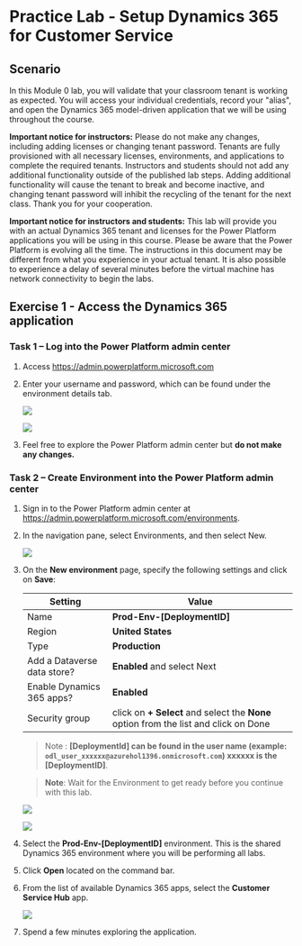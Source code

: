 # Practice Lab - Setup Dynamics 365 for Customer Service

## Scenario

In this Module 0 lab, you will validate that your classroom tenant is working as expected. You will access your individual credentials, record your "alias", and open the Dynamics 365 model-driven application that we will be using throughout the course.

**Important notice for instructors:** Please do not make any changes, including adding licenses or changing tenant password. Tenants are fully provisioned with all necessary licenses, environments, and applications to complete the required tenants. Instructors and students should not add any additional functionality outside of the published lab steps. Adding additional functionality will cause the tenant to break and become inactive, and changing tenant password will inhibit the recycling of the tenant for the next class. Thank you for your cooperation.

**Important notice for instructors and students:** This lab will provide you with an actual Dynamics 365 tenant and licenses for the Power Platform applications you will be using in this course. Please be aware that the Power Platform is evolving all the time. The instructions in this document may be different from what you experience in your actual tenant. It is also possible to experience a delay of several minutes before the virtual machine has network connectivity to begin the labs.

## Exercise 1 - Access the Dynamics 365 application

### Task 1 – Log into the Power Platform admin center

1. Access <https://admin.powerplatform.microsoft.com> 

2. Enter your username and password, which can be found under the environment details tab.

    ![](../images/azure-login.png)
    
    ![](../images/azure-login-password.png)

3. Feel free to explore the Power Platform admin center but **do not make any changes.**

### Task 2 – Create Environment into the Power Platform admin center

1. Sign in to the Power Platform admin center at <https://admin.powerplatform.microsoft.com/environments>.

2. In the navigation pane, select Environments, and then select New.

    ![](../images/new-environment.png)

3. On the **New environment** page, specify the following settings and click on **Save**:

   |Setting|Value|
   |---|---|
   |Name|**Prod-Env-[DeploymentID]**|
   |Region|**United States**|
   |Type|**Production**|
   |Add a Dataverse data store?|**Enabled** and select Next|
   |Enable Dynamics 365 apps?|**Enabled**|
   |Security group|click on **+ Select** and select the **None** option from the list and click on Done|
   
   >Note : **[DeploymentId] can be found in the user name (example: `odl_user_xxxxxx@azurehol1396.onmicrosoft.com`) **xxxxxx** is the [DeploymentID]**.
   
   >**Note**: Wait for the Environment to get ready before you continue with this lab.

   ![](../images/prod-name.png)
   
   ![](../images/dataverse.png)

2. Select the **Prod-Env-[DeploymentID]** environment. This is the shared Dynamics 365 environment where you will be performing all labs.

3. Click **Open** located on the command bar.

4. From the list of available Dynamics 365 apps, select the **Customer Service Hub** app.

   ![](../images/service-hub-app.png)

5. Spend a few minutes exploring the application.
